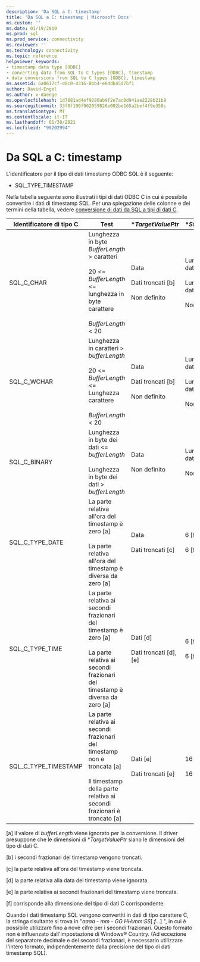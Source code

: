 ```yaml
---
description: 'Da SQL a C: timestamp'
title: 'Da SQL a C: timestamp | Microsoft Docs'
ms.custom: ''
ms.date: 01/19/2019
ms.prod: sql
ms.prod_service: connectivity
ms.reviewer: ''
ms.technology: connectivity
ms.topic: reference
helpviewer_keywords:
- timestamp data type [ODBC]
- converting data from SQL to C types [ODBC], timestamp
- data conversions from SQL to C types [ODBC], timestamp
ms.assetid: 6a0617cf-d8c0-4316-8bb4-e6ddb45d7bf1
author: David-Engel
ms.author: v-daenge
ms.openlocfilehash: 1d7881ad4ef9280ab9f2e7ac0d941ae2228b21b9
ms.sourcegitcommit: 33f0f190f962059826e002be165a2bef4f9e350c
ms.translationtype: MT
ms.contentlocale: it-IT
ms.lasthandoff: 01/30/2021
ms.locfileid: "99202994"
---
```

# <a name="sql-to-c-timestamp"></a>Da SQL a C: timestamp

L'identificatore per il tipo di dati timestamp ODBC SQL è il seguente:

- SQL_TYPE_TIMESTAMP  

Nella tabella seguente sono illustrati i tipi di dati ODBC C in cui è possibile convertire i dati di timestamp SQL. Per una spiegazione delle colonne e dei termini della tabella, vedere [conversione di dati da SQL a tipi di dati C](../../../odbc/reference/appendixes/converting-data-from-sql-to-c-data-types.md).  

|Identificatore di tipo C|Test|**TargetValuePtr*|**StrLen_or_IndPtr*|SQLSTATE|  
|-----------------------|----------|------------------------|----------------------------|--------------|  
|SQL_C_CHAR|Lunghezza in byte *BufferLength* > caratteri<br /><br /> 20 <= *BufferLength* <= lunghezza in byte carattere<br /><br /> *BufferLength* < 20|Data<br /><br /> Dati troncati [b]<br /><br /> Non definito|Lunghezza dei dati in byte<br /><br /> Lunghezza dei dati in byte<br /><br /> Non definito|n/d<br /><br /> 01004<br /><br /> 22003|  
|SQL_C_WCHAR|Lunghezza in caratteri > *bufferLength*<br /><br /> 20 <= *BufferLength* <= Lunghezza carattere<br /><br /> *BufferLength* < 20|Data<br /><br /> Dati troncati [b]<br /><br /> Non definito|Lunghezza dei dati in caratteri<br /><br /> Lunghezza dei dati in caratteri<br /><br /> Non definito|n/d<br /><br /> 01004<br /><br /> 22003|  
|SQL_C_BINARY|Lunghezza in byte dei dati <= *bufferLength*<br /><br /> Lunghezza in byte dei dati > *bufferLength*|Data<br /><br /> Non definito|Lunghezza dei dati in byte<br /><br /> Non definito|n/d<br /><br /> 22003|  
|SQL_C_TYPE_DATE|La parte relativa all'ora del timestamp è zero [a]<br /><br /> La parte relativa all'ora del timestamp è diversa da zero [a]|Data<br /><br /> Dati troncati [c]|6 [f]<br /><br /> 6 [f]|n/d<br /><br /> 01S07|  
|SQL_C_TYPE_TIME|La parte relativa ai secondi frazionari del timestamp è zero [a]<br /><br /> La parte relativa ai secondi frazionari del timestamp è diversa da zero [a]|Dati [d]<br /><br /> Dati troncati [d], [e]|6 [f]<br /><br /> 6 [f]|n/d<br /><br /> 01S07|  
|SQL_C_TYPE_TIMESTAMP|La parte relativa ai secondi frazionari del timestamp non è troncata [a]<br /><br /> Il timestamp della parte relativa ai secondi frazionari è troncato [a]|Dati [e]<br /><br /> Dati troncati [e]|16 [f]<br /><br /> 16 [f]|n/d<br /><br /> 01S07|  

 [a] il valore di *bufferLength* viene ignorato per la conversione. Il driver presuppone che le dimensioni di **TargetValuePtr* siano le dimensioni del tipo di dati C.  
  
 [b] i secondi frazionari del timestamp vengono troncati.  
  
 [c] la parte relativa all'ora del timestamp viene troncata.  
  
 [d] la parte relativa alla data del timestamp viene ignorata.  
  
 [e] la parte relativa ai secondi frazionari del timestamp viene troncata.  
  
 [f] corrisponde alla dimensione del tipo di dati C corrispondente.  

Quando i dati timestamp SQL vengono convertiti in dati di tipo carattere C, la stringa risultante si trova in "*aaaa* - *mm* - *GG* *HH*:*mm*:*SS*[.*f...*] ", in cui è possibile utilizzare fino a nove cifre per i secondi frazionari. Questo formato non è influenzato dall'impostazione di Windows® Country. (Ad eccezione del separatore decimale e dei secondi frazionari, è necessario utilizzare l'intero formato, indipendentemente dalla precisione del tipo di dati timestamp SQL).
